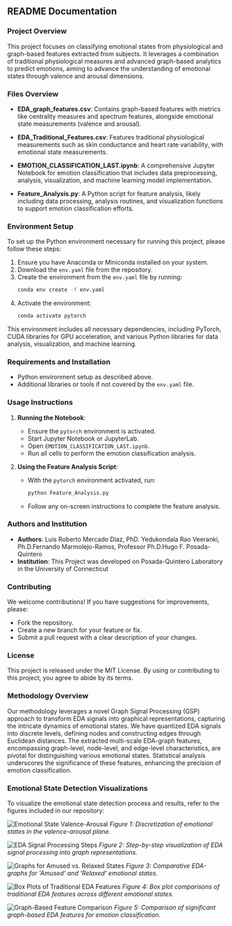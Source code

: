 
## README Documentation

### Project Overview
This project focuses on classifying emotional states from physiological and graph-based features extracted from subjects. It leverages a combination of traditional physiological measures and advanced graph-based analytics to predict emotions, aiming to advance the understanding of emotional states through valence and arousal dimensions.

### Files Overview

- **EDA_graph_features.csv**: Contains graph-based features with metrics like centrality measures and spectrum features, alongside emotional state measurements (valence and arousal).

- **EDA_Traditional_Features.csv**: Features traditional physiological measurements such as skin conductance and heart rate variability, with emotional state measurements.

- **EMOTION_CLASSIFICATION_LAST.ipynb**: A comprehensive Jupyter Notebook for emotion classification that includes data preprocessing, analysis, visualization, and machine learning model implementation.

- **Feature_Analysis.py**: A Python script for feature analysis, likely including data processing, analysis routines, and visualization functions to support emotion classification efforts.

### Environment Setup

To set up the Python environment necessary for running this project, please follow these steps:

1. Ensure you have Anaconda or Miniconda installed on your system.
2. Download the `env.yaml` file from the repository.
3. Create the environment from the `env.yaml` file by running:
   ```bash
   conda env create -f env.yaml
   ```
4. Activate the environment:
   ```bash
   conda activate pytorch
   ```

This environment includes all necessary dependencies, including PyTorch, CUDA libraries for GPU acceleration, and various Python libraries for data analysis, visualization, and machine learning.

### Requirements and Installation

- Python environment setup as described above.
- Additional libraries or tools if not covered by the `env.yaml` file.

### Usage Instructions

1. **Running the Notebook**:
   - Ensure the `pytorch` environment is activated.
   - Start Jupyter Notebook or JupyterLab.
   - Open `EMOTION_CLASSIFICATION_LAST.ipynb`.
   - Run all cells to perform the emotion classification analysis.

2. **Using the Feature Analysis Script**:
   - With the `pytorch` environment activated, run:
     ```bash
     python Feature_Analysis.py
     ```
   - Follow any on-screen instructions to complete the feature analysis.

### Authors and Institution

- **Authors**: Luis Roberto Mercado Diaz, PhD. Yedukondala Rao Veeranki, Ph.D.Fernando Marmolejo-Ramos, Professor Ph.D.Hugo F. Posada-Quintero
- **Institution**: This Project was developed on Posada-Quintero Laboratory in the University of Connecticut

### Contributing

We welcome contributions! If you have suggestions for improvements, please:
- Fork the repository.
- Create a new branch for your feature or fix.
- Submit a pull request with a clear description of your changes.

### License

This project is released under the MIT License. By using or contributing to this project, you agree to abide by its terms.

### Methodology Overview

Our methodology leverages a novel Graph Signal Processing (GSP) approach to transform EDA signals into graphical representations, capturing the intricate dynamics of emotional states. We have quantized EDA signals into discrete levels, defining nodes and constructing edges through Euclidean distances. The extracted multi-scale EDA-graph features, encompassing graph-level, node-level, and edge-level characteristics, are pivotal for distinguishing various emotional states. Statistical analysis underscores the significance of these features, enhancing the precision of emotion classification.

### Emotional State Detection Visualizations

To visualize the emotional state detection process and results, refer to the figures included in our repository:

![Emotional State Valence-Arousal](figures/Fig.1_discretization.jpg)
*Figure 1: Discretization of emotional states in the valence-arousal plane.*

![EDA Signal Processing Steps](figures/Fig.2_step_by_step_graph.jpg)
*Figure 2: Step-by-step visualization of EDA signal processing into graph representations.*

![Graphs for Amused vs. Relaxed States](figures/Fig.3_Graphs_representation.jpg)
*Figure 3: Comparative EDA-graphs for 'Amused' and 'Relaxed' emotional states.*

![Box Plots of Traditional EDA Features](figures/Fig.4_comparison_box_plots_traditionals_lab_features_reviewed_significants.jpg)
*Figure 4: Box plot comparisons of traditional EDA features across different emotional states.*

![Graph-Based Feature Comparison](figures/Fig.5_comparison_euclidean_8nn_box_plots_graphs_significants.jpg)
*Figure 5: Comparison of significant graph-based EDA features for emotion classification.*
